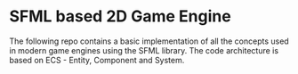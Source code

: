 # SFML based 2D Game Engine
The following repo contains a basic implementation of all the concepts used in modern game engines using the SFML library.
The code architecture is based on ECS - Entity, Component and System.
